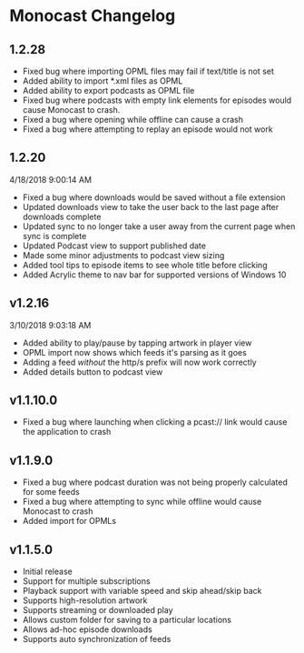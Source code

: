 # Monocast Changelog #

## 1.2.28 ##

* Fixed bug where importing OPML files may fail if text/title is not set
* Added ability to import *.xml files as OPML
* Added ability to export podcasts as OPML file
* Fixed bug where podcasts with empty link elements for episodes would cause Monocast to crash.
* Fixed a bug where opening while offline can cause a crash
* Fixed a bug where attempting to replay an episode would not work

## 1.2.20 ##

4/18/2018 9:00:14 AM 

* Fixed a bug where downloads would be saved without a file extension
* Updated downloads view to take the user back to the last page after downloads complete
* Updated sync to no longer take a user away from the current page when sync is complete
* Updated Podcast view to support published date
* Made some minor adjustments to podcast view sizing
* Added tool tips to episode items to see whole title before clicking
* Added Acrylic theme to nav bar for supported versions of Windows 10

## v1.2.16 ##

3/10/2018 9:03:18 AM 

* Added ability to play/pause by tapping artwork in player view
* OPML import now shows which feeds it's parsing as it goes
* Adding a feed *without* the http/s prefix will now work correctly
* Added details button to podcast view

## v1.1.10.0

* Fixed a bug where launching when clicking a pcast:// link would cause the application to crash

## v1.1.9.0

* Fixed a bug where podcast duration was not being properly calculated for some feeds
* Fixed a bug where attempting to sync while offline would cause Monocast to crash
* Added import for OPMLs


## v1.1.5.0

* Initial release
* Support for multiple subscriptions
* Playback support with variable speed and skip ahead/skip back
* Supports high-resolution artwork
* Supports streaming or downloaded play
* Allows custom folder for saving to a particular locations
* Allows ad-hoc episode downloads
* Supports auto synchronization of feeds